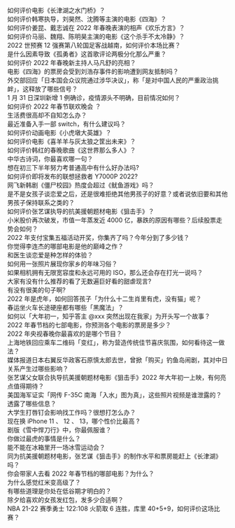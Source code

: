 如何评价电影《长津湖之水门桥》？  
如何评价韩寒执导，刘昊然、沈腾等主演的电影《四海》？  
如何评价姜昆、戴志诚在 2022 年春晚表演的相声《欢乐方言》？  
如何评价马丽、魏翔、陈明昊主演的电影《这个杀手不太冷静》？  
2022 世预赛 12 强赛第八轮国足客战越南，如何评价本场比赛？  
是什么因素导致《孤勇者》这首歌评论两极分化那么严重？  
如何评价 2022 年春晚新主持人马凡舒的亮相？  
电影《四海》的票房会受到刘浩存事件的影响遭到网友抵制吗？  
外交部回应「日本国会众议院通过涉华决议」，称「是对中国人民的严重政治挑衅」，这释放了哪些信号？  
1 月 31 日深圳新增 1 例确诊，疫情源头不明确，目前情况如何？  
如何评价 2022 年春节联欢晚会 ？  
生活费很高却不自知怎么办？  
最近准备入手一部 switch，有什么建议吗？  
如何评价动画电影《小虎墩大英雄》？  
如何评价电影《喜羊羊与灰太狼之筐出未来》？  
如何评价韩红的春晚歌曲《这世界那么多人》？  
中华古诗词，你最喜欢哪一句？  
想在初三下半年努力考普通高中有什么好办法吗?  
如何评价即将发布的联想拯救者 Y7000P 2022?  
网飞新韩剧《僵尸校园》热度会超过《鱿鱼游戏》吗？  
是不是女孩子谈恋爱之后，还是很难拒绝其他男孩子的好意？或者说依旧要和其他男孩子保持联系之类的？  
如何评价张艺谋执导的抗美援朝题材电影《狙击手》？  
小米股价再次破发，市值一年蒸发近 4000 亿，暴跌的原因有哪些？后续股票走势会如何？  
2022 年支付宝集五福活动开奖，你集齐了吗？今年分到了多少钱？  
你觉得李连杰的哪部电影是他的巅峰之作？  
和医生谈恋爱是种怎样的体验？  
如何用一张照片展现你家乡的年味习俗？  
如果相机拥有无限宽容度和永远可用的 ISO，那么还会存在打光一说吗？  
大家有没有什么推荐的看了无数遍巨好看的甜虐现言?  
有没有很美的句子啊?  
2022 年是虎年，如何回答孩子「为什么十二生肖里有虎，没有猫」呢？  
春运坐火车长途硬座都有哪些「黑魔法」？  
如何以「大年初一，知乎答主 @xxx 突然出现在我家」为开头写一个故事？  
2022 年春节档的七部电影，你预测各个电影的票房是多少？  
2022 年央视春晚你最喜欢的是哪个节目？  
上海地铁回应乘车二维码「变红」，称为营造传统佳节喜庆氛围，如何看待这一做法？  
媒体报道日本右翼反华政客石原慎太郎去世，曾掀「购买」钓鱼岛闹剧，其对中日关系产生过哪些影响？  
张艺谋父女联合执导抗美援朝题材电影《狙击手》2022 年大年初一上映，有何亮点值得期待？  
美国海军证实「网传 F-35C 南海「入水」图为真」，这些照片视频是谁泄露的？透露了哪些信息？  
大学生打唇钉会影响找工作吗？很想打怎么办？  
现在换 iPhone 11 、 12 、 13，哪个性价比最高  ?  
剧版《雪中悍刀行》中，你最佩服谁？  
你做过最虎的事情是什么？  
能不能在冰箱里开一场冰雪运动会？  
同为抗美援朝题材电影，张艺谋《狙击手》的制作水平和票房能赶上《长津湖》吗？  
你会带家人去看 2022 年春节档的哪部电影？为什么？  
为什么感觉红米变高级了？  
有哪些道理是你处在低谷期才明白的？  
除夕给喜欢的女孩发红包，发多少合适啊？  
NBA 21-22 赛季勇士 122:108 火箭取 6 连胜，库里 40+5+9，如何评价这场比赛？  

